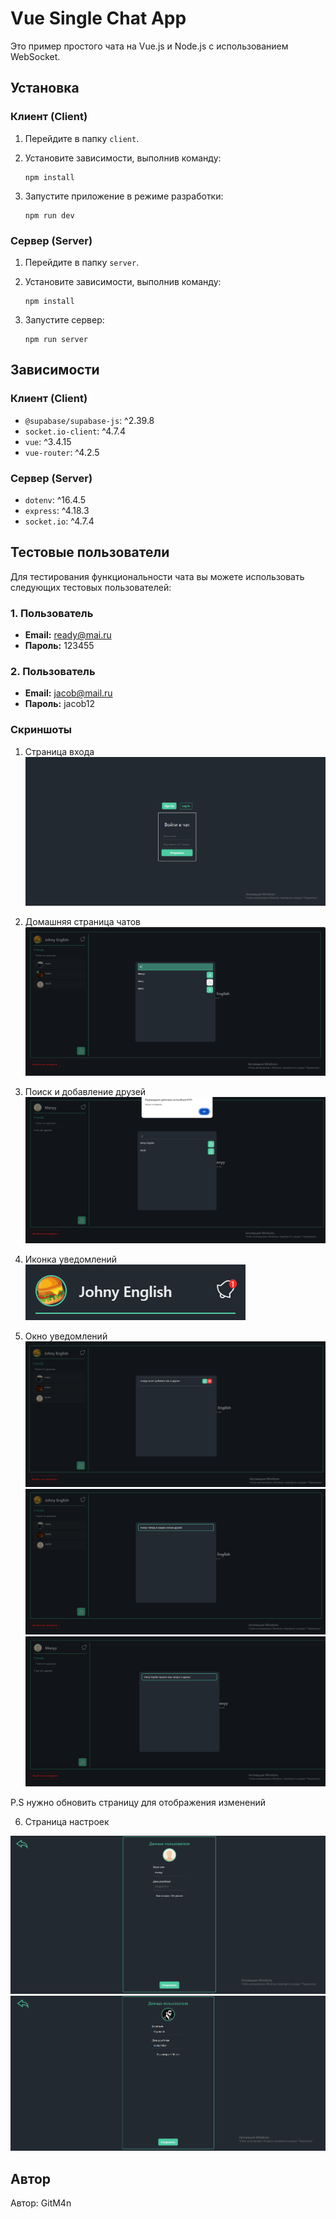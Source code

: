 # Vue Single Chat App

Это пример простого чата на Vue.js и Node.js с использованием WebSocket.

## Установка

### Клиент (Client)

1. Перейдите в папку `client`.
2. Установите зависимости, выполнив команду:

    ```
    npm install
    ```

3. Запустите приложение в режиме разработки:

    ```
    npm run dev
    ```

### Сервер (Server)

1. Перейдите в папку `server`.
2. Установите зависимости, выполнив команду:

    ```
    npm install
    ```

3. Запустите сервер:

    ```
    npm run server
    ```

## Зависимости

### Клиент (Client)

- `@supabase/supabase-js`: ^2.39.8
- `socket.io-client`: ^4.7.4
- `vue`: ^3.4.15
- `vue-router`: ^4.2.5

### Сервер (Server)

- `dotenv`: ^16.4.5
- `express`: ^4.18.3
- `socket.io`: ^4.7.4


## Тестовые пользователи

Для тестирования функциональности чата вы можете использовать следующих тестовых пользователей:

### 1. Пользователь

- **Email:** ready@mai.ru
- **Пароль:** 123455

### 2. Пользователь

- **Email:** jacob@mail.ru
- **Пароль:** jacob12







### Скриншоты

1. Страница входа
![Страница входа](image-1.png)

2. Домашняя страница чатов
![Домашняя страница чатов](image.png)

3. Поиск и добавление друзей 
![Поиск и добавление друзей](image-2.png)

4. Иконка уведомлений 
![Иконка уведомлений ](image-3.png)

5. Окно уведомлений
![Отправка запроса](image-4.png)
![Получение запроса](image-5.png)
![Принятие запроса](image-6.png)

P.S нужно обновить страницу для отображения изменений

6. Страница настроек

![Данные пользователя](image-7.png)
![Изменение данных](image-8.png)

## Автор

Автор: GitM4n